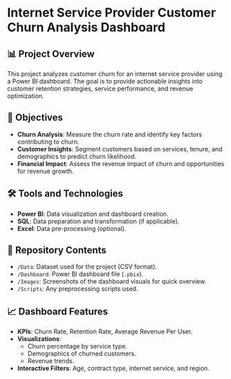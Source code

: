 # Internet Service Provider Customer Churn Analysis Dashboard

## 📊 Project Overview
This project analyzes customer churn for an internet service provider using a Power BI dashboard. The goal is to provide actionable insights into customer retention strategies, service performance, and revenue optimization.

## 🎯 Objectives
- **Churn Analysis**: Measure the churn rate and identify key factors contributing to churn.
- **Customer Insights**: Segment customers based on services, tenure, and demographics to predict churn likelihood.
- **Financial Impact**: Assess the revenue impact of churn and opportunities for revenue growth.

## 🛠️ Tools and Technologies
- **Power BI**: Data visualization and dashboard creation.
- **SQL**: Data preparation and transformation (if applicable).
- **Excel**: Data pre-processing (optional).

## 📂 Repository Contents
- `/Data`: Dataset used for the project (CSV format).
- `/Dashboard`: Power BI dashboard file (`.pbix`).
- `/Images`: Screenshots of the dashboard visuals for quick overview.
- `/Scripts`: Any preprocessing scripts used.

## 📈 Dashboard Features
- **KPIs**: Churn Rate, Retention Rate, Average Revenue Per User.
- **Visualizations**:
  - Churn percentage by service type.
  - Demographics of churned customers.
  - Revenue trends.
- **Interactive Filters**: Age, contract type, internet service, and region.

